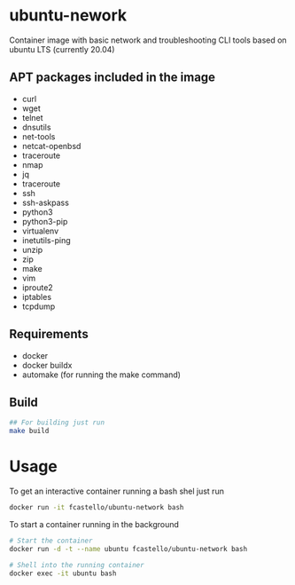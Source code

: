 # ubuntu-nework
Container image with basic network and troubleshooting CLI tools based on ubuntu LTS (currently 20.04)

## APT packages included in the image

- curl
- wget
- telnet
- dnsutils
- net-tools
- netcat-openbsd
- traceroute
- nmap
- jq
- traceroute
- ssh
- ssh-askpass
- python3
- python3-pip
- virtualenv
- inetutils-ping
- unzip
- zip
- make
- vim
- iproute2     
- iptables 
- tcpdump

## Requirements
- docker
- docker buildx
- automake (for running the make command)

## Build
```bash
## For building just run
make build
```

# Usage

To get an interactive container running a bash shel just run 
```bash
docker run -it fcastello/ubuntu-network bash
```

To start a container running in the background 
```bash
# Start the container
docker run -d -t --name ubuntu fcastello/ubuntu-network bash

# Shell into the running container
docker exec -it ubuntu bash
```